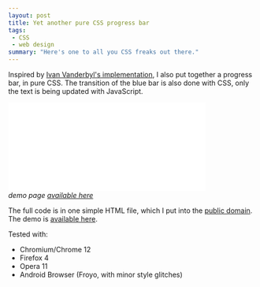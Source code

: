 ```yaml
---
layout: post
title: Yet another pure CSS progress bar
tags:
 - CSS
 - web design
summary: "Here's one to all you CSS freaks out there."
---
```


Inspired by [Ivan Vanderbyl's
implementation](http://skunkworks.ivanvanderbyl.com/), I also put together a
progress bar, in pure CSS. The transition of the blue bar is also done with
CSS, only the text is being updated with JavaScript.

<div class="img center">
  <iframe src="/demos/pure-css-progress-bar" style="width:400px; height:180px; border: 0;">&nbsp;</iframe>
  <br/>
  <em>demo page <a href="/demos/pure-css-progress-bar">available here</a></em>
</div>

The full code is in one simple HTML file, which I put into the [public
domain](http://en.wikipedia.org/wiki/Public_domain). The demo is [available
here](/demos/pure-css-progress-bar).

Tested with:
* Chromium/Chrome 12
* Firefox 4
* Opera 11
* Android Browser (Froyo, with minor style glitches)
